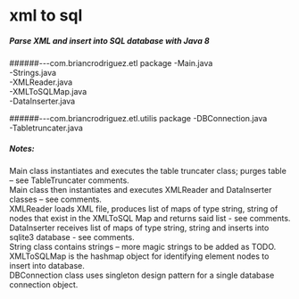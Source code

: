 # xml to sql
##### Parse XML and insert into SQL database with Java 8
######---com.briancrodriguez.etl package
-Main.java <br />
-Strings.java <br />
-XMLReader.java <br />
-XMLToSQLMap.java <br />
-DataInserter.java 

######---com.briancrodriguez.etl.utilis package
-DBConnection.java <br />
-Tabletruncater.java <br />

#####  Notes:
Main class instantiates and executes the table truncater class; purges table – see TableTruncater comments.<br />
Main class then instantiates and executes XMLReader and DataInserter classes – see comments.<br />
XMLReader loads XML file, produces list of maps of type string, string of nodes that exist in the XMLToSQL Map and returns said list - see comments.<br />
DataInserter receives list of maps of type string, string and inserts into sqlite3 database - see comments.<br />
String class contains strings – more magic strings to be added as TODO.<br />
XMLToSQLMap is the hashmap object for identifying element nodes to insert into database.<br />
DBConnection class uses singleton design pattern for a single database connection object.<br />

